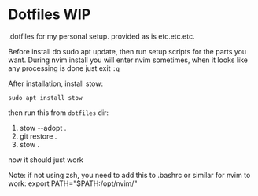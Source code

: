 # Dotfiles WIP

.dotfiles for my personal setup. provided as is etc.etc.etc.

Before install do sudo apt update, then run setup scripts for the parts you want. During nvim install you will enter nvim sometimes, when it looks like any processing is done just exit `:q`

After installation, install stow:

`sudo apt install stow`

then run this from `dotfiles` dir:

1. stow --adopt .
2. git restore .
3. stow .

now it should just work


Note:
if not using zsh, you need to add this to .bashrc or similar for nvim to work:
export PATH="$PATH:/opt/nvim/"
